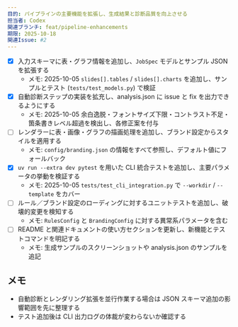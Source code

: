 ```yaml
---
目的: パイプラインの主要機能を拡張し、生成結果と診断品質を向上させる
担当者: Codex
関連ブランチ: feat/pipeline-enhancements
期限: 2025-10-18
関連Issue: #2
---
```


- [x] 入力スキーマに表・グラフ情報を追加し、`JobSpec` モデルとサンプル JSON を拡張する
  - メモ: 2025-10-05 `slides[].tables` / `slides[].charts` を追加し、サンプルとテスト (`tests/test_models.py`) で検証
- [x] 自動診断ステップの実装を拡充し、analysis.json に issue と fix を出力できるようにする
  - メモ: 2025-10-05 余白逸脱・フォントサイズ下限・コントラスト不足・箇条書きレベル超過を検出し、各修正案を付与
- [ ] レンダラーに表・画像・グラフの描画処理を追加し、ブランド設定からスタイルを適用する
  - メモ: `config/branding.json` の情報をすべて参照し、デフォルト値にフォールバック
- [x] `uv run --extra dev pytest` を用いた CLI 統合テストを追加し、主要パラメータの挙動を検証する
  - メモ: 2025-10-05 `tests/test_cli_integration.py` で `--workdir` / `--template` をカバー
- [ ] ルール／ブランド設定のローディングに対するユニットテストを追加し、破壊的変更を検知する
  - メモ: `RulesConfig` と `BrandingConfig` に対する異常系パラメータを含む
- [ ] README と関連ドキュメントの使い方セクションを更新し、新機能とテストコマンドを明記する
  - メモ: 生成サンプルのスクリーンショットや analysis.json のサンプルを追記

## メモ
- 自動診断とレンダリング拡張を並行作業する場合は JSON スキーマ追加の影響範囲を先に整理する
- テスト追加後は CLI 出力ログの体裁が変わらないか確認する
